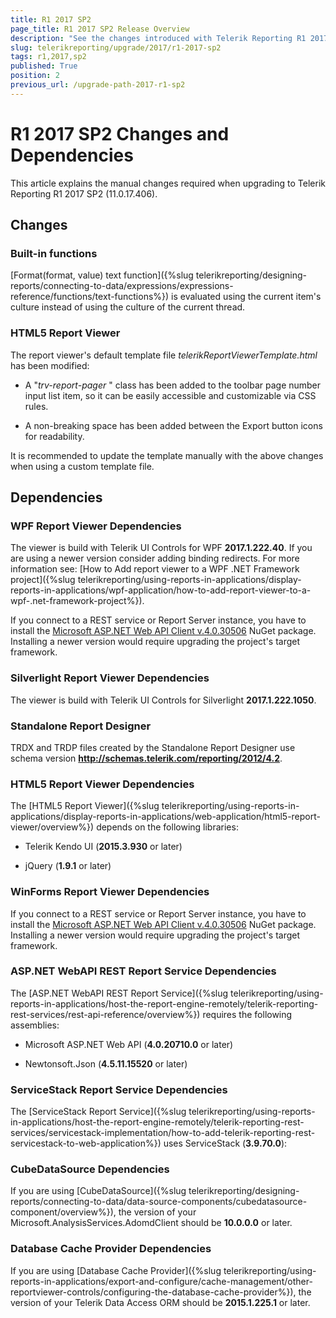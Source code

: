 ```yaml
---
title: R1 2017 SP2
page_title: R1 2017 SP2 Release Overview 
description: "See the changes introduced with Telerik Reporting R1 2017 SP2 that should be considered before upgrading, and the 3rd party products & packages this version depends on."
slug: telerikreporting/upgrade/2017/r1-2017-sp2
tags: r1,2017,sp2
published: True
position: 2
previous_url: /upgrade-path-2017-r1-sp2
---
```


# R1 2017 SP2 Changes and Dependencies

This article explains the manual changes required when upgrading to Telerik Reporting R1 2017 SP2 (11.0.17.406).

## Changes

### Built-in functions

[Format(format, value) text function]({%slug telerikreporting/designing-reports/connecting-to-data/expressions/expressions-reference/functions/text-functions%}) is evaluated using the current item's culture instead of using the culture of the current thread. 

### HTML5 Report Viewer

The report viewer's default template file *telerikReportViewerTemplate.html* has been modified: 

* A "*trv-report-pager* " class has been added to the toolbar page number input list item, so it can be easily accessible and customizable via CSS rules. 

* A non-breaking space has been added between the Export button icons for readability. 

It is recommended to update the template manually with the above changes when using a custom template file. 

## Dependencies

### WPF Report Viewer Dependencies

The viewer is build with Telerik UI Controls for WPF __2017.1.222.40__. If you are using a newer version consider adding binding redirects. For more information see: [How to Add report viewer to a WPF .NET Framework project]({%slug telerikreporting/using-reports-in-applications/display-reports-in-applications/wpf-application/how-to-add-report-viewer-to-a-wpf-.net-framework-project%}).

If you connect to a REST service or Report Server instance, you have to install the [Microsoft ASP.NET Web API Client v.4.0.30506](https://www.nuget.org/packages/Microsoft.AspNet.WebApi.Client/4.0.30506) NuGet package. Installing a newer version would require upgrading the project's target framework. 

### Silverlight Report Viewer Dependencies

The viewer is build with Telerik UI Controls for Silverlight __2017.1.222.1050__. 

### Standalone Report Designer

TRDX and TRDP files created by the Standalone Report Designer use schema version __http://schemas.telerik.com/reporting/2012/4.2__. 

### HTML5 Report Viewer Dependencies

The [HTML5 Report Viewer]({%slug telerikreporting/using-reports-in-applications/display-reports-in-applications/web-application/html5-report-viewer/overview%}) depends on the following libraries: 

* Telerik Kendo UI (__2015.3.930__ or later) 

* jQuery (__1.9.1__ or later) 

### WinForms Report Viewer Dependencies

If you connect to a REST service or Report Server instance, you have to install the [Microsoft ASP.NET Web API Client v.4.0.30506](https://www.nuget.org/packages/Microsoft.AspNet.WebApi.Client/4.0.30506) NuGet package. Installing a newer version would require upgrading the project's target framework. 

### ASP.NET WebAPI REST Report Service Dependencies

The [ASP.NET WebAPI REST Report Service]({%slug telerikreporting/using-reports-in-applications/host-the-report-engine-remotely/telerik-reporting-rest-services/rest-api-reference/overview%}) requires the following assemblies: 

* Microsoft ASP.NET Web API (__4.0.20710.0__ or later) 

* Newtonsoft.Json (__4.5.11.15520__ or later) 

### ServiceStack Report Service Dependencies

The [ServiceStack Report Service]({%slug telerikreporting/using-reports-in-applications/host-the-report-engine-remotely/telerik-reporting-rest-services/servicestack-implementation/how-to-add-telerik-reporting-rest-servicestack-to-web-application%}) uses ServiceStack (__3.9.70.0__): 

### CubeDataSource Dependencies

If you are using [CubeDataSource]({%slug telerikreporting/designing-reports/connecting-to-data/data-source-components/cubedatasource-component/overview%}), the version of your Microsoft.AnalysisServices.AdomdClient should be __10.0.0.0__ or later. 

### Database Cache Provider Dependencies

If you are using [Database Cache Provider]({%slug telerikreporting/using-reports-in-applications/export-and-configure/cache-management/other-reportviewer-controls/configuring-the-database-cache-provider%}), the version of your Telerik Data Access ORM should be __2015.1.225.1__ or later. 

